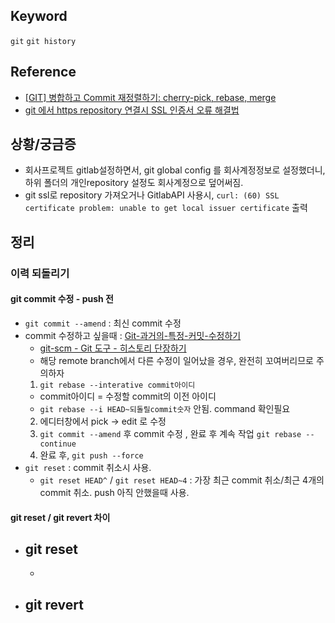 ## Keyword
`git` `git history`

## Reference
- [[GIT] 병합하고 Commit 재정렬하기: cherry-pick, rebase, merge](https://tuwlab.com/ece/22218)
- [git 에서 https repository 연결시 SSL 인증서 오류 해결법](https://www.lesstif.com/pages/viewpage.action?pageId=14090808)

## 상황/궁금증
- 회사프로젝트 gitlab설정하면서, git global config 를 회사계정정보로 설정했더니, 하위 폴더의 개인repository 설정도 회사계정으로 덮어써짐.
- git ssl로 repository 가져오거나 GitlabAPI 사용시, `curl: (60) SSL certificate problem: unable to get local issuer certificate` 출력

## 정리
### 이력 되돌리기 
#### git commit 수정 - push 전
- `git commit --amend` : 최신 commit 수정
- commit 수정하고 싶을때 : [Git-과거의-특정-커밋-수정하기](http://homoefficio.github.io/2017/04/16/Git-과거의-특정-커밋-수정하기/index.html)
  - [git-scm - Git 도구 - 히스토리 단장하기](https://git-scm.com/book/ko/v1/Git-%EB%8F%84%EA%B5%AC-%ED%9E%88%EC%8A%A4%ED%86%A0%EB%A6%AC-%EB%8B%A8%EC%9E%A5%ED%95%98%EA%B8%B0)
  - 해당 remote branch에서 다른 수정이 일어났을 경우, 완전히 꼬여버리므로 주의하자
  1. `git rebase --interative commit아이디` 
    - commit아이디 = 수정할 commit의 이전 아이디
    - `git rebase --i HEAD~되돌릴commit숫자` 안됨. command 확인필요
  2. 에디터창에서 pick -> edit 로 수정
  3. `git commit --amend` 후 commit 수정 , 완료 후 계속 작업 `git rebase --continue`
  4. 완료 후, `git push --force`
- `git reset` : commit 취소시 사용. 
  - `git reset HEAD^` / `git reset HEAD~4` : 가장 최근 commit 취소/최근 4개의 commit 취소. push 아직 안했을때 사용.
 
 #### git reset / git revert 차이
 - git reset
   - 
   - 
 - git revert
   - 

